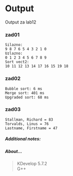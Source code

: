 # Output
Output za lab12
### zad01
```
Silazno:
9 8 7 6 5 4 3 2 1 0
Uzlazno:
0 1 2 3 4 5 6 7 8 9
Sort vect2:
10 11 12 13 14 17 16 15 19 18
```
### zad02
```
Bubble sort: 6 ms
Merge sort: 401 ms
Upgraded sort: 68 ms
```
### zad03
```
Stallman, Richard = 83
Torvalds, Linus = 76
Lastname, Firstname = 47
```
##### Additional notes:
##### About...
> KDevelop 5.7.2\
> G++

